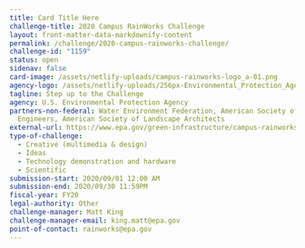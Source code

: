 ```yaml
---
title: Card Title Here
challenge-title: 2020 Campus RainWorks Challenge
layout: front-matter-data-markdownify-content
permalink: /challenge/2020-campus-rainworks-challenge/
challenge-id: "1159"
status: open
sidenav: false
card-image: /assets/netlify-uploads/campus-rainworks-logo_a-01.png
agency-logo: /assets/netlify-uploads/256px-Environmental_Protection_Agency_logo.png
tagline: Step up to the Challenge
agency: U.S. Environmental Protection Agency
partners-non-federal: Water Environment Federation, American Society of Civil
  Engineers, American Society of Landscape Architects
external-url: https://www.epa.gov/green-infrastructure/campus-rainworks-challenge-0
type-of-challenge:
  - Creative (multimedia & design)
  - Ideas
  - Technology demonstration and hardware
  - Scientific
submission-start: 2020/09/01 12:00 AM
submission-end: 2020/09/30 11:59PM
fiscal-year: FY20
legal-authority: Other
challenge-manager: Matt King
challenge-manager-email: king.matt@epa.gov
point-of-contact: rainworks@epa.gov
---
```


